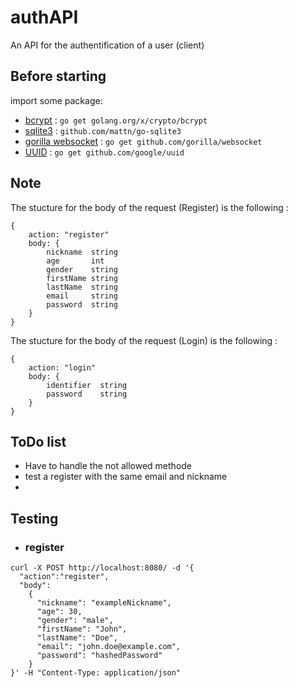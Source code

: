 # authAPI
An API for the authentification of a user (client)

## Before starting
import some package: 
- [bcrypt](https://pkg.go.dev/golang.org/x/crypto/bcrypt) : `go get golang.org/x/crypto/bcrypt`
- [sqlite3](github.com/mattn/go-sqlite3) : `github.com/mattn/go-sqlite3`
- [gorilla websocket](https://pkg.go.dev/github.com/gorilla/websocket) : `go get github.com/gorilla/websocket`
- [UUID](https://github.com/gofrs/uuid) : `go get github.com/google/uuid`

## Note
The stucture for the body of the request (Register) is the following :
```
{
    action: "register"
    body: {
	    nickname  string
	    age       int   
	    gender    string
	    firstName string
	    lastName  string
	    email     string
	    password  string
    }
}
```

The stucture for the body of the request (Login) is the following :
```
{
    action: "login"
    body: {
	    identifier  string
	    password    string
    }
}
```

## ToDo list
- Have to handle the not allowed methode
- test a register with the same email and nickname
- 



## Testing
- ### register
```
curl -X POST http://localhost:8080/ -d '{
  "action":"register", 
  "body": 
    { 
      "nickname": "exampleNickname",
      "age": 30,
      "gender": "male",
      "firstName": "John",
      "lastName": "Doe",
      "email": "john.doe@example.com",
      "password": "hashedPassword"
    }
}' -H "Content-Type: application/json"
```
